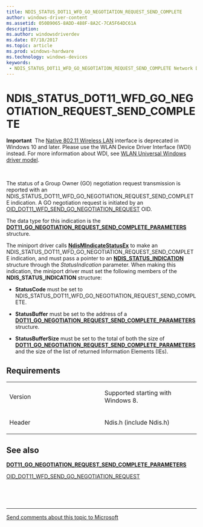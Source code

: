 ```yaml
---
title: NDIS_STATUS_DOT11_WFD_GO_NEGOTIATION_REQUEST_SEND_COMPLETE
author: windows-driver-content
ms.assetid: 050B9065-8ADD-488F-8A2C-7CA5F64DC61A
description: 
ms.author: windowsdriverdev 
ms.date: 07/18/2017 
ms.topic: article 
ms.prod: windows-hardware 
ms.technology: windows-devices 
keywords:
 - NDIS_STATUS_DOT11_WFD_GO_NEGOTIATION_REQUEST_SEND_COMPLETE Network Drivers Starting with Windows Vista
---
```


# NDIS\_STATUS\_DOT11\_WFD\_GO\_NEGOTIATION\_REQUEST\_SEND\_COMPLETE


**Important**  The [Native 802.11 Wireless LAN](https://msdn.microsoft.com/library/windows/hardware/ff560690) interface is deprecated in Windows 10 and later. Please use the WLAN Device Driver Interface (WDI) instead. For more information about WDI, see [WLAN Universal Windows driver model](https://msdn.microsoft.com/library/windows/hardware/dn897672).

 

The status of a Group Owner (GO) negotiation request transmission is reported with an NDIS\_STATUS\_DOT11\_WFD\_GO\_NEGOTIATION\_REQUEST\_SEND\_COMPLETE indication. A GO negotiation request is initiated by an [OID\_DOT11\_WFD\_SEND\_GO\_NEGOTIATION\_REQUEST](https://msdn.microsoft.com/library/windows/hardware/hh451804) OID.

The data type for this indication is the [**DOT11\_GO\_NEGOTIATION\_REQUEST\_SEND\_COMPLETE\_PARAMETERS**](https://msdn.microsoft.com/library/windows/hardware/hh464142) structure.

The miniport driver calls [**NdisMIndicateStatusEx**](https://msdn.microsoft.com/library/windows/hardware/ff563600) to make an NDIS\_STATUS\_DOT11\_WFD\_GO\_NEGOTIATION\_REQUEST\_SEND\_COMPLETE indication, and must pass a pointer to an [**NDIS\_STATUS\_INDICATION**](https://msdn.microsoft.com/library/windows/hardware/ff567373) structure through the *StatusIndication* parameter. When making this indication, the miniport driver must set the following members of the **NDIS\_STATUS\_INDICATION** structure:

-   **StatusCode** must be set to NDIS\_STATUS\_DOT11\_WFD\_GO\_NEGOTIATION\_REQUEST\_SEND\_COMPLETE.

-   **StatusBuffer** must be set to the address of a [**DOT11\_GO\_NEGOTIATION\_REQUEST\_SEND\_COMPLETE\_PARAMETERS**](https://msdn.microsoft.com/library/windows/hardware/hh464142) structure.

-   **StatusBufferSize** must be set to the total of both the size of [**DOT11\_GO\_NEGOTIATION\_REQUEST\_SEND\_COMPLETE\_PARAMETERS**](https://msdn.microsoft.com/library/windows/hardware/hh464142) and the size of the list of returned Information Elements (IEs).

Requirements
------------

<table>
<colgroup>
<col width="50%" />
<col width="50%" />
</colgroup>
<tbody>
<tr class="odd">
<td><p>Version</p></td>
<td><p>Supported starting with Windows 8.</p></td>
</tr>
<tr class="even">
<td><p>Header</p></td>
<td>Ndis.h (include Ndis.h)</td>
</tr>
</tbody>
</table>

## See also


[**DOT11\_GO\_NEGOTIATION\_REQUEST\_SEND\_COMPLETE\_PARAMETERS**](https://msdn.microsoft.com/library/windows/hardware/hh464142)

[OID\_DOT11\_WFD\_SEND\_GO\_NEGOTIATION\_REQUEST](https://msdn.microsoft.com/library/windows/hardware/hh451804)

 

 


--------------------
[Send comments about this topic to Microsoft](mailto:wsddocfb@microsoft.com?subject=Documentation%20feedback%20%5Bnetvista\netvista%5D:%20NDIS_STATUS_DOT11_WFD_GO_NEGOTIATION_REQUEST_SEND_COMPLETE%20%20RELEASE:%20%287/5/2017%29&body=%0A%0APRIVACY%20STATEMENT%0A%0AWe%20use%20your%20feedback%20to%20improve%20the%20documentation.%20We%20don't%20use%20your%20email%20address%20for%20any%20other%20purpose,%20and%20we'll%20remove%20your%20email%20address%20from%20our%20system%20after%20the%20issue%20that%20you're%20reporting%20is%20fixed.%20While%20we're%20working%20to%20fix%20this%20issue,%20we%20might%20send%20you%20an%20email%20message%20to%20ask%20for%20more%20info.%20Later,%20we%20might%20also%20send%20you%20an%20email%20message%20to%20let%20you%20know%20that%20we've%20addressed%20your%20feedback.%0A%0AFor%20more%20info%20about%20Microsoft's%20privacy%20policy,%20see%20http://privacy.microsoft.com/default.aspx. "Send comments about this topic to Microsoft")


